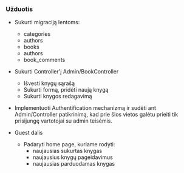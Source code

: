 ### Užduotis

- Sukurti migraciją lentoms:
    - categories
    - authors
    - books
    - authors
    - book_comments
    
- Sukurti Controller'į Admin/BookController
    - Išvesti knygų sąrašą
    - Sukurti formą, pridėti naują knygą
    - Sukurti knygos redagavimą
    
- Implementuoti Authentification mechanizmą ir sudėti ant Admin/Controller patikrinimą, kad prie šios vietos galėtu prieiti tik prisijungę vartotojai su admin teisėmis.

- Guest dalis
    - Padaryti home page, kuriame rodyti:
        - naujausias sukurtas knygas
        - naujausius knygų pageidavimus
        - naujausias parduodamas knygas
